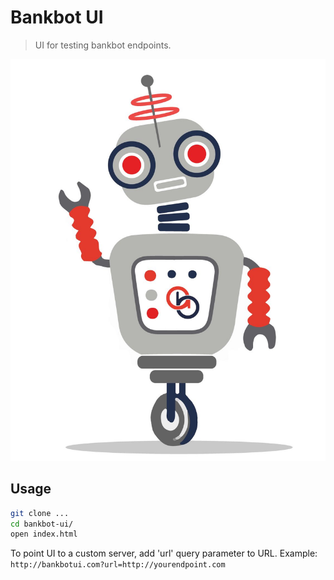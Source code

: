 
# Bankbot UI

> UI for testing bankbot endpoints.

![Bankbot](/bankbot.jpg)

## Usage

```bash
git clone ...
cd bankbot-ui/
open index.html
```

To point UI to a custom server, add 'url' query parameter to URL. Example:
`http://bankbotui.com?url=http://yourendpoint.com`

